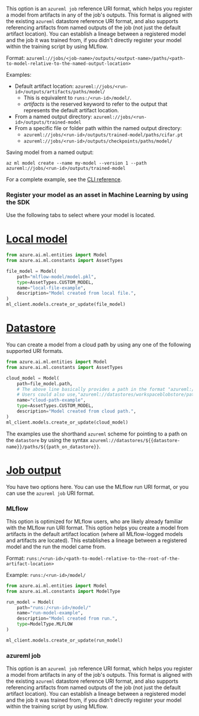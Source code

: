 This option is an `azureml job` reference URI format, which helps you register a model from artifacts in any of the job's outputs. This format is aligned with the existing `azureml` datastore reference URI format, and also supports referencing artifacts from named outputs of the job (not just the default artifact location). You can establish a lineage between a registered model and the job it was trained from, if you didn't directly register your model within the training script by using MLflow.

Format:
`azureml://jobs/<job-name>/outputs/<output-name>/paths/<path-to-model-relative-to-the-named-output-location>`

Examples:
- Default artifact location: `azureml://jobs/<run-id>/outputs/artifacts/paths/model/`
  * This is equivalent to `runs:/<run-id>/model/`.
  * *artifacts* is the reserved keyword to refer to the output that represents the default artifact location.
- From a named output directory: `azureml://jobs/<run-id>/outputs/trained-model`
- From a specific file or folder path within the named output directory:
  * `azureml://jobs/<run-id>/outputs/trained-model/paths/cifar.pt`
  * `azureml://jobs/<run-id>/outputs/checkpoints/paths/model/`

Saving model from a named output:

```cli
az ml model create --name my-model --version 1 --path azureml://jobs/<run-id>/outputs/trained-model
```

For a complete example, see the [CLI reference](/cli/azure/ml/model).


### Register your model as an asset in Machine Learning by using the SDK

Use the following tabs to select where your model is located.

# [Local model](#tab/use-local)

```python
from azure.ai.ml.entities import Model
from azure.ai.ml.constants import AssetTypes

file_model = Model(
    path="mlflow-model/model.pkl",
    type=AssetTypes.CUSTOM_MODEL,
    name="local-file-example",
    description="Model created from local file.",
)
ml_client.models.create_or_update(file_model)
```

# [Datastore](#tab/use-datastore)

You can create a model from a cloud path by using any one of the following supported URI formats.

```python
from azure.ai.ml.entities import Model
from azure.ai.ml.constants import AssetTypes

cloud_model = Model(
    path=file_model.path,
    # The above line basically provides a path in the format "azureml://subscriptions/XXXXXXXXXXXXXXXX/resourceGroups/XXXXXXXXXXX/workspaces/XXXXXXXXXXX/datastores/workspaceblobstore/paths/model.pkl"
    # Users could also use,"azureml://datastores/workspaceblobstore/paths/model.pkl" as a shorthand to the same location
    name="cloud-path-example",
    type=AssetTypes.CUSTOM_MODEL,
    description="Model created from cloud path.",
)
ml_client.models.create_or_update(cloud_model)
```


The examples use the shorthand `azureml` scheme for pointing to a path on the `datastore` by using the syntax `azureml://datastores/${{datastore-name}}/paths/${{path_on_datastore}}`.

# [Job output](#tab/use-job-output)

You have two options here. You can use the MLflow run URI format, or you can use the `azureml job` URI format.

### MLflow

This option is optimized for MLflow users, who are likely already familiar with the MLflow run URI format. This option helps you create a model from artifacts in the default artifact location (where all MLflow-logged models and artifacts are located). This establishes a lineage between a registered model and the run the model came from.

Format:
`runs:/<run-id>/<path-to-model-relative-to-the-root-of-the-artifact-location>`

Example:
`runs:/<run-id>/model/`

```python
from azure.ai.ml.entities import Model
from azure.ai.ml.constants import ModelType

run_model = Model(
    path="runs:/<run-id>/model/"
    name="run-model-example",
    description="Model created from run.",
    type=ModelType.MLFLOW
)

ml_client.models.create_or_update(run_model) 
```

### azureml job

This option is an `azureml job` reference URI format, which helps you register a model from artifacts in any of the job's outputs. This format is aligned with the existing `azureml` datastore reference URI format, and also supports referencing artifacts from named outputs of the job (not just the default artifact location). You can establish a lineage between a registered model and the job it was trained from, if you didn't directly register your model within the training script by using MLflow.
